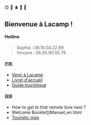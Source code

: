
:heart_eyes: :sunflower: :beetle: :sunrise_over_mountains:  :tomato:
## Bienvenue à Lacamp !  

#### Hotline
> Sophia : 06.16.04.22.69  
> Vincent : 06.95.90.55.79

#### :fr:

* [Venir à Lacamp](Venir.html) 
* [Livret d'accueil ](Manuel.html) 
* [Guide touristique](https://www.google.com/maps/d/u/0/viewer?mid=1fDnDS6yjuLFXwoll2iBvbia7aX6IEa4m&ll=43.945415805885915%2C3.5978345190957306&z=10)

#### :uk:

* How to get to that remote love nest ?
* Welcome Booklet](Manuel_en.html
* [Touristic map](https://www.google.com/maps/d/u/0/viewer?mid=1fDnDS6yjuLFXwoll2iBvbia7aX6IEa4m&ll=43.945415805885915%2C3.5978345190957306&z=10)

